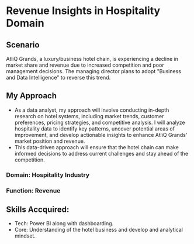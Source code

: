 # Revenue Insights in Hospitality Domain

## Scenario
 AtliQ Grands, a luxury/business hotel chain, is experiencing a decline in
 market share and revenue due to increased competition and poor
 management decisions. The managing director plans to adopt "Business
 and Data Intelligence" to reverse this trend.

## My Approach
* As a data analyst, my approach will involve conducting in-depth research on hotel systems, including market trends, customer preferences, pricing strategies, and competitive analysis. I will analyze hospitality data to identify key patterns, uncover potential areas of improvement, and develop actionable insights to enhance AtliQ Grands' market position and revenue.
* This data-driven approach will ensure that the hotel chain can make informed decisions to address current challenges and stay ahead of the competition.

### Domain: Hospitality Industry

### Function: Revenue

## Skills Accquired:
* Tech:  Power BI along with dashboarding.
* Core: Understanding of the hotel business and develop and analytical mindset.
